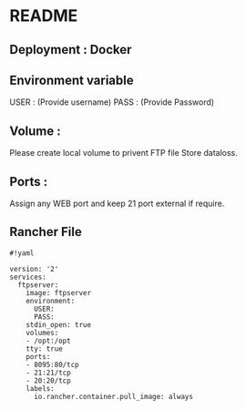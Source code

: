 # README #





## Deployment : Docker 

## Environment variable

USER : (Provide username)
PASS : (Provide Password)

## Volume : 
Please create local volume to privent FTP file Store dataloss.

## Ports :
Assign any WEB port and keep 21 port external if require. 

## Rancher File 


```
#!yaml

version: '2'
services: 
  ftpserver: 
    image: ftpserver
    environment:
      USER: 
      PASS: 
    stdin_open: true
    volumes:
    - /opt:/opt
    tty: true
    ports:
    - 8095:80/tcp
    - 21:21/tcp
    - 20:20/tcp
    labels:
      io.rancher.container.pull_image: always

```
